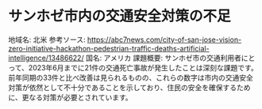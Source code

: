 # サンホゼ市内の交通安全対策の不足

地域名: 北米
参考ソース: https://abc7news.com/city-of-san-jose-vision-zero-initiative-hackathon-pedestrian-traffic-deaths-artificial-intelligence/13486622/
国名: アメリカ
課題概要: サンホゼ市の交通利用者にとって、2023年6月までに21件の交通死亡事故が発生したことは深刻な課題です。前年同期の33件と比べ改善は見られるものの、これらの数字は市内の交通安全対策が依然として不十分であることを示しており、住民の安全を確保するために、更なる対策が必要とされています。
